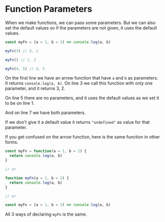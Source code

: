 # Function Parameters

When we make functions, we can pass some parameters.
But we can also set the default values so if the parameters are not given, it uses the default values.

```javascript
const myFn = (a = 1, b = 2) => console.log(a, b)

myFn(3) // 3, 2

myFn() // 1, 2

myFn(4, 5) // 4, 5
```

On the first line we have an arrow function that have `a` and `b` as parameters.
It returns `console.log(a, b)`.
On line 3 we call this function with only one parameter, and it returns 3, 2.

On line 5 there are no parameters, and it uses the default values as we set it to be on line 1.

And on line 7 we have both parameters.

If we don't give it a default value it returns `"undefined"` as value for that parameter.

If you get confused on the arrow function, here is the same function in other forms.

```javascript
const myFn = function(a = 1, b = 2) {
  return console.log(a, b)
}

// or

function myFn(a = 1, b = 2) {
  return console.log(a, b)
}

// or

const myFn = (a = 1, b = 2) => console.log(a, b)
```

All 3 ways of declaring `myFn` is the same.
